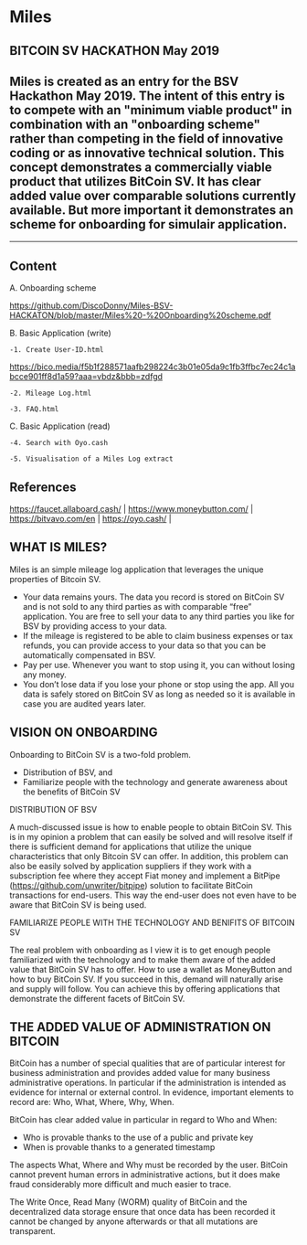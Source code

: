 # Miles

BITCOIN SV HACKATHON May 2019
--------------------------------------------------------------

Miles is created as an entry for the BSV Hackathon May 2019. The intent of this entry is to compete with an "minimum viable product" in combination with an "onboarding scheme" rather than competing in the field of innovative coding or as innovative technical solution. This concept demonstrates a commercially viable product that utilizes BitCoin SV. It has clear added value over comparable solutions currently available. But more important it demonstrates an scheme for onboarding for simulair application. 
-
--------------------------------------------------------------

Content
-------
A. Onboarding scheme 

   https://github.com/DiscoDonny/Miles-BSV-HACKATON/blob/master/Miles%20-%20Onboarding%20scheme.pdf

B. Basic Application (write)

    -1. Create User-ID.html
   https://bico.media/f5b1f288571aafb298224c3b01e05da9c1fb3ffbc7ec24c1abcce901ff8d1a59?aaa=vbdz&bbb=zdfgd
  
    -2. Mileage Log.html
  
    -3. FAQ.html
  
C. Basic Application (read)

    -4. Search with Oyo.cash
  
    -5. Visualisation of a Miles Log extract
   

References 
-------
https://faucet.allaboard.cash/ | 
https://www.moneybutton.com/ | 
https://bitvavo.com/en | 
https://oyo.cash/ | 



WHAT IS MILES?
--------------
Miles is an simple mileage log application that leverages the unique properties of Bitcoin SV.

  -	Your data remains yours. The data you record is stored on BitCoin SV and is not sold to any third parties as with comparable “free” application. You are free to sell your data to any third parties you like for BSV by providing access to your data. 
  -	If the mileage is registered to be able to claim business expenses or tax refunds, you can provide access to your data so that you can be automatically compensated in BSV.
  -	Pay per use. Whenever you want to stop using it, you can without losing any money.
  -	You don’t lose data if you lose your phone or stop using the app. All you data is safely stored on BitCoin SV as long as needed so it is available in case you are audited years later. 




VISION ON ONBOARDING
-------------

Onboarding to BitCoin SV is a two-fold problem.
  - Distribution of BSV, and
  - Familiarize people with the technology and generate awareness about the benefits of BitCoin SV


DISTRIBUTION OF BSV

A much-discussed issue is how to enable people to obtain BitCoin SV. This is in my opinion a problem that can easily be solved and will resolve itself if there is sufficient demand for applications that utilize the unique characteristics that only Bitcoin SV can offer. In addition, this problem can also be easily solved by application suppliers if they work with a subscription fee where they accept Fiat money and implement a BitPipe (https://github.com/unwriter/bitpipe) solution to facilitate BitCoin transactions for end-users. This way the end-user does not even have to be aware that BitCoin SV is being used.

FAMILIARIZE PEOPLE WITH THE TECHNOLOGY AND BENIFITS OF BITCOIN SV

The real problem with onboarding as I view it is to get enough people familiarized with the technology and to make them aware of the added value that BitCoin SV has to offer. How to use a wallet as MoneyButton and how to buy BitCoin SV. If you succeed in this, demand will naturally arise and supply will follow. You can achieve this by offering applications that demonstrate the different facets of BitCoin SV.


THE ADDED VALUE OF ADMINISTRATION ON BITCOIN 
--------------------------------------------
BitCoin has a number of special qualities that are of particular interest for business administration and provides added value for many business administrative operations. In particular if the administration is intended as evidence for internal or external control. In evidence, important elements to record are: Who, What, Where, Why, When.

BitCoin has clear added value in particular in regard to Who and When:

  - Who is provable thanks to the use of a public and private key
  - When is provable thanks to a generated timestamp

The aspects What, Where and Why must be recorded by the user. BitCoin cannot prevent human errors in administrative actions, but it does make fraud considerably more difficult and much easier to trace.

The Write Once, Read Many (WORM) quality of BitCoin and the decentralized data storage ensure that once data has been recorded it cannot be changed by anyone afterwards or that all mutations are transparent.



